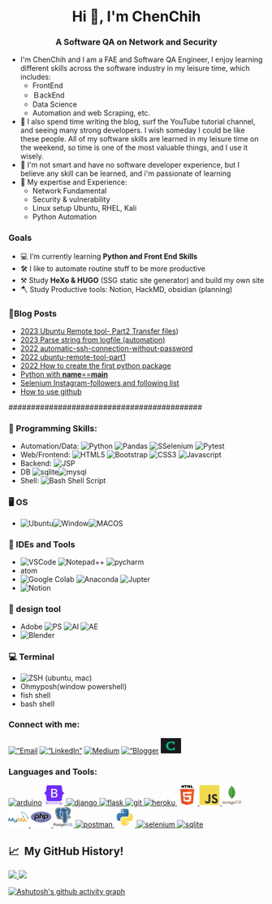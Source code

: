 <h1 align="center">Hi 👋, I'm ChenChih</h1>
<h3 align="center">A Software QA on Network and Security  </h3>

- I'm ChenChih and I am a FAE and Software QA Engineer, I enjoy learning different skills across the software industry in my leisure time, which includes: 
  - FrontEnd 
  - ＢackEnd
  - Data Science
  - Automation and web Scraping, etc.  
- 📝 I also spend time writing the blog, surf the YouTube tutorial channel, and seeing many strong developers. I wish someday I could be like these people.  All of my software skills are learned in my leisure time on the weekend, so time is one of the most valuable things, and I use it wisely. 
- 🤔 I'm not smart and have no software developer experience, but I believe any skill can be learned, and i'm passionate of learning 
- 🔭 My expertise and Experience:
  - Network Fundamental 
  - Security & vulnerability 
  - Linux setup Ubuntu, RHEL, Kali 
  - Python Automation 
### Goals
- 💻 I’m currently learning **Python and Front End Skills**
- 🛠️ I like to automate routine stuff to be more productive 
- ⚒  Study **HeXo & HUGO** (SSG static site generator) and build my own site
- 🪓 Study Productive tools: Notion, HackMD, obsidian (planning)
### 🏡Blog Posts
* [2023 Ubuntu Remote tool- Part2 Transfer files](https://medium.com/jacklee26/ubuntu-remote-tool-part2-transfer-files-90059c91f5f6))
* [2023 Parse string from logfile (automation)](https://medium.com/jacklee26/project-parse-specific-string-python-180faf1e8f5)
* [2022 automatic-ssh-connection-without-password](https://medium.com/jacklee26/automatic-ssh-connection-without-password-c99cbfe34cbf)
* [2022 ubuntu-remote-tool-part1](https://medium.com/jacklee26/ubuntu-remote-tool-part1-c5214f79fe68)
* [2022 How to create the first python package](https://medium.com/jacklee26/how-to-create-the-first-python-package-de6464799bc3)
* [Python with __name__==__main__](https://medium.com/jacklee26/how-to-create-the-first-python-package-de6464799bc3)
* [Selenium Instagram-followers and following list](https://medium.com/jacklee26/selenium-instagram-followers-and-following-list-52c335a4ec03)
* [How to use github](https://medium.com/jacklee26/how-to-use-git-or-github-ff6f3d5aef0e)

###########################################
### 🦾 Programming Skills:
- Automation/Data: ![Python](https://img.shields.io/badge/Python-14354C?style=for-the-badge&logo=python&logoColor=white)
![Pandas](https://img.shields.io/badge/Pandas-20240701?style=for-the-badge&logo=pandas&color=black)
![SSelenium](https://img.shields.io/badge/selenium-20240701?style=for-the-badge&logo=selenium&color=black)
![Pytest](https://img.shields.io/badge/pytest-20240701?style=for-the-badge&logo=pytest&color=black)
- Web/Frontend: ![HTML5](https://img.shields.io/badge/-HTML5-E34F26?style=for-the-badge&logo=html5&logoColor=white)
![Bootstrap](https://img.shields.io/badge/-Bootstrap-563D7C?style=for-the-badge&logo=bootstrap&logoColor=white)
![CSS3](https://img.shields.io/badge/-CSS3-1572B6?style=for-the-badge&logo=css3) ![Javascript](https://img.shields.io/badge/JavaScript-F7DF1E.svg?style=for-the-badge&logo=javascript&logoColor=white)
- Backend: ![JSP](https://img.shields.io/badge/JSP-ED8B00.svg?logo=java&logoColor=white)
- DB ![sqlite](https://img.shields.io/badge/SQLite-07405E?style=for-the-badge&logo=sqlite&logoColor=white)![mysql](https://img.shields.io/badge/MySQL-00000F?style=for-the-badge&logo=mysql&logoColor=white)
- Shell: ![Bash Shell Script](https://img.shields.io/badge/Shell_Script-121011?style=for-the-badge&logo=gnu-bash&logoColor=white)
### 🖥️ OS
- ![Ubuntu](https://img.shields.io/badge/Ubuntu-20240701?style=for-the-badge&logo=ubuntu&color=%230068C8)![Window](https://img.shields.io/badge/Microsoft-666666?style=for-the-badge&logo=microsoft&logoColor=white)![MACOS](https://img.shields.io/badge/iOS-000000?style=for-the-badge&logo=ios&logoColor=white)
### 📝  IDEs and Tools
- ![VSCode](https://img.shields.io/badge/Visual_Studio_Code-0078D4?style=for-the-badge&logo=visual%20studio%20code&logoColor=white) ![Notepad++](https://img.shields.io/badge/NotePad%2B%2B-20240701?style=for-the-badge&logo=notepadplusplus&color=%238e7366) ![pycharm](https://img.shields.io/badge/pycharm-20240701?style=for-the-badge&logo=pycharm&color=%23525252)
- atom
- ![Google Colab](https://img.shields.io/badge/Colab-F9AB00?style=for-the-badge&logo=googlecolab&color=525252) ![Anaconda](https://img.shields.io/badge/Conda-20240701?style=for-the-badge&logo=anaconda&color=%231A1A1A)
 ![Jupter](https://img.shields.io/badge/Jupter-20240701?style=for-the-badge&logo=jupyter&color=%09%2396ceb4)
- ![Notion](https://img.shields.io/badge/Notion-000000?style=for-the-badge&logo=notion&logoColor=white)

### 🧰 design tool
- Adobe ![PS](https://img.shields.io/badge/PhotoShop-20240701?style=for-the-badge&logo=adobephotoshop&color=black)
![AI](https://img.shields.io/badge/Illustrator-20240701?style=for-the-badge&logo=adobeillustrator&color=black)
![AE](https://img.shields.io/badge/AfterEffects-20240701?style=for-the-badge&logo=adobeaftereffects&color=%09%23ca7f68)
- ![Blender](https://img.shields.io/badge/blender-20240701?style=for-the-badge&logo=blender&color=%23000000)

### 💻 Terminal
- ![ZSH](https://img.shields.io/badge/zsh-20240701?style=for-the-badge&logo=zsh&color=%23189EFF) (ubuntu, mac)
- Ohmyposh(window powershell)
- fish shell
- bash shell

<!--- ![Profile views](https://gpvc.arturio.dev/chenchih)--->

<h3 align="left">Connect with me:</h3>


[<img alt=“Email src="https://img.shields.io/badge/Email-EA4335?&style=for-the-badge&logo=Gmail&logoColor=white"/>](mailto:jacklee26@gmail.com/) [<img alt=“LinkedIn” src="https://img.shields.io/badge/LinkedIn-0A66C2?&style=for-the-badge&logo=LinkedIn&logoColor=white"/>](https://www.linkedin.com/in/chenchih/) [<img alt="Medium" src="https://img.shields.io/badge/Medium-12100E?style=for-the-badge&logo=medium&logoColor=white"/>](https://medium.com/jacklee26) [<img alt=“Blogger src="https://img.shields.io/badge/Blogger-FF5722?style=for-the-badge&logo=blogger&logoColor=white"/>](https://chenchih-tutorial.blogspot.com) <a href="https://chenchih.coderbridge.io/" target="blank"><img  src="coder_bridge.png" alt="coderbridge" height="30" width="40" /></a>

</p>
<h3 align="left">Languages and Tools:</h3>

<p align="left"> <a href="https://www.arduino.cc/" target="_blank"> <img src="https://cdn.worldvectorlogo.com/logos/arduino-1.svg" alt="arduino" width="40" height="40"/></a> <a href="https://getbootstrap.com" target="_blank"> <img src="https://raw.githubusercontent.com/devicons/devicon/master/icons/bootstrap/bootstrap-plain-wordmark.svg" alt="bootstrap" width="40" height="40"/> </a> <a href="https://www.djangoproject.com/" target="_blank"> <img src="https://upload.wikimedia.org/wikipedia/commons/7/75/Django_logo.svg" alt="django" width="40" height="40"/> </a> <a href="https://flask.palletsprojects.com/" target="_blank"> <img src="https://www.vectorlogo.zone/logos/pocoo_flask/pocoo_flask-icon.svg" alt="flask" width="40" height="40"/> </a> <a href="https://git-scm.com/" target="_blank"> <img src="https://www.vectorlogo.zone/logos/git-scm/git-scm-icon.svg" alt="git" width="40" height="40"/> </a> <a href="https://heroku.com" target="_blank"> <img src="https://www.vectorlogo.zone/logos/heroku/heroku-icon.svg" alt="heroku" width="40" height="40"/> </a> <a href="https://www.w3.org/html/" target="_blank"> <img src="https://raw.githubusercontent.com/devicons/devicon/master/icons/html5/html5-original-wordmark.svg" alt="html5" width="40" height="40"/> </a>  <a href="https://developer.mozilla.org/en-US/docs/Web/JavaScript" target="_blank"> <img src="https://raw.githubusercontent.com/devicons/devicon/master/icons/javascript/javascript-original.svg" alt="javascript" width="40" height="40"/> </a> <a href="https://laravel.com/" target="_blank">  <a href="https://www.mongodb.com/" target="_blank"> <img src="https://raw.githubusercontent.com/devicons/devicon/master/icons/mongodb/mongodb-original-wordmark.svg" alt="mongodb" width="40" height="40"/> </a> <a href="https://www.mysql.com/" target="_blank"> <img src="https://raw.githubusercontent.com/devicons/devicon/master/icons/mysql/mysql-original-wordmark.svg" alt="mysql" width="40" height="40"/> </a> <a href="https://www.php.net" target="_blank"> <img src="https://raw.githubusercontent.com/devicons/devicon/master/icons/php/php-original.svg" alt="php" width="40" height="40"/> </a> <a href="https://www.postgresql.org" target="_blank"> <img src="https://raw.githubusercontent.com/devicons/devicon/master/icons/postgresql/postgresql-original-wordmark.svg" alt="postgresql" width="40" height="40"/> </a> <a href="https://postman.com" target="_blank"> <img src="https://www.vectorlogo.zone/logos/getpostman/getpostman-icon.svg" alt="postman" width="40" height="40"/> </a> <a href="https://www.python.org" target="_blank"> <img src="https://raw.githubusercontent.com/devicons/devicon/master/icons/python/python-original.svg" alt="python" width="40" height="40"/> </a> <a href="https://www.selenium.dev" target="_blank"> <img src="https://raw.githubusercontent.com/detain/svg-logos/780f25886640cef088af994181646db2f6b1a3f8/svg/selenium-logo.svg" alt="selenium" width="40" height="40"/> </a> <a href="https://www.sqlite.org/" target="_blank"> <img src="https://www.vectorlogo.zone/logos/sqlite/sqlite-icon.svg" alt="sqlite" width="40" height="40"/> </a> </p>
   <h2> 📈 &nbsp;My GitHub History!</h2>
<a href="https://github.com/chenchih">
  <img height="180em" src="https://github-readme-stats.vercel.app/api?username=chenchih&theme=noctis_minimus&show_icons=true" />
  <img height="180em" src="https://github-readme-stats.vercel.app/api/top-langs/?username=chenchih&theme=noctis_minimus&layout=compact" />
</a> 
    
<!---![GitHub Activity Graph](https://activity-graph.herokuapp.com/graph?username=chenchih) 
#https://ashutosh00710.github.io/github-readme-activity-graph/  --->
[![Ashutosh's github activity graph](https://github-readme-activity-graph.vercel.app/graph?username=chenchih&bg_color=b3cfea&color=090c0b&line=342733&point=d52020&area=true&hide_border=true)](https://github.com/ashutosh00710/github-readme-activity-graph)
